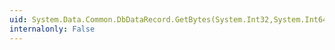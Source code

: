 ```yaml
---
uid: System.Data.Common.DbDataRecord.GetBytes(System.Int32,System.Int64,System.Byte[],System.Int32,System.Int32)
internalonly: False
---
```

